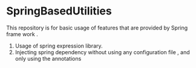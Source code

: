 # SpringBasedUtilities

This repository is for basic usage of features that are provided by Spring frame work .
1. Usage of spring expression library.
2. Injecting spring dependency without using any configuration file , and only using the annotations
